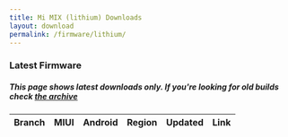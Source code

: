 ```yaml
---
title: Mi MIX (lithium) Downloads
layout: download
permalink: /firmware/lithium/
---
```


### Latest Firmware
##### This page shows latest downloads only. If you're looking for old builds check [the archive](/archive/firmware/lithium/)


<div class="table-responsive-md">
<table id="firmware" class="compact table table-striped table-hover table-sm">
    <thead class="thead-dark">
        <tr>
            <th>Branch</th>
            <th>MIUI</th>
            <th>Android</th>
            <th>Region</th>
            <th>Updated</th>
            <th>Link</th>
        </tr>
    </thead>
    <script>loadFirmwareDownloads('lithium', 'latest')</script>
</table>
</div>

